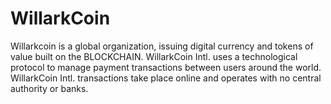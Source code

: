 # WillarkCoin
Willarkcoin is a global organization, issuing digital currency and tokens of value built on the BLOCKCHAIN. WillarkCoin Intl. uses a technological protocol to manage payment transactions between users around the world. WillarkCoin Intl. transactions take place online and operates with no central authority or banks.
